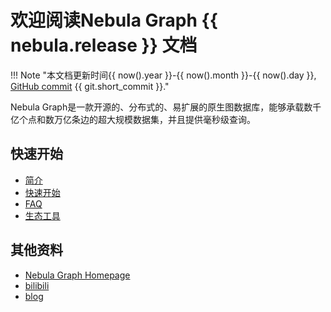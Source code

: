 # 欢迎阅读Nebula Graph {{ nebula.release }} 文档

!!! Note "本文档更新时间{{ now().year }}-{{ now().month }}-{{ now().day }}, [GitHub commit](https://github.com/vesoft-inc/nebula-docs-cn/tree/v2.0.1) {{ git.short_commit }}."

Nebula Graph是一款开源的、分布式的、易扩展的原生图数据库，能够承载数千亿个点和数万亿条边的超大规模数据集，并且提供毫秒级查询。

## 快速开始

* [简介](1.introduction/1.what-is-nebula-graph.md)
* [快速开始](2.quick-start/1.quick-start-workflow.md)
* [FAQ](2.quick-start/0.FAQ.md)
* [生态工具](2.quick-start/6.eco-tool-version.md)

## 其他资料

- [Nebula Graph Homepage](https://nebula-graph.com.cn/)
- [bilibili](https://space.bilibili.com/472621355)
- [blog](https://nebula-graph.com.cn/posts/)

